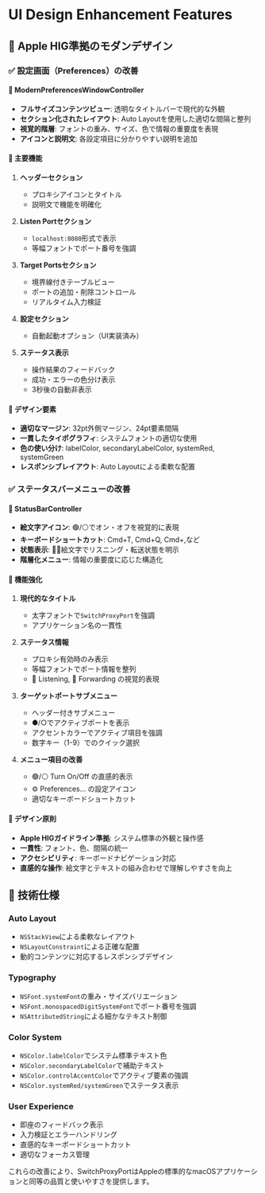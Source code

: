 # UI Design Enhancement Features

## 🎨 Apple HIG準拠のモダンデザイン

### ✅ 設定画面（Preferences）の改善

#### 🔧 **ModernPreferencesWindowController**
- **フルサイズコンテンツビュー**: 透明なタイトルバーで現代的な外観
- **セクション化されたレイアウト**: Auto Layoutを使用した適切な間隔と整列
- **視覚的階層**: フォントの重み、サイズ、色で情報の重要度を表現
- **アイコンと説明文**: 各設定項目に分かりやすい説明を追加

#### 🎯 **主要機能**
1. **ヘッダーセクション**
   - プロキシアイコンとタイトル
   - 説明文で機能を明確化

2. **Listen Portセクション**
   - `localhost:8080`形式で表示
   - 等幅フォントでポート番号を強調

3. **Target Portsセクション**
   - 境界線付きテーブルビュー
   - ポートの追加・削除コントロール
   - リアルタイム入力検証

4. **設定セクション**
   - 自動起動オプション（UI実装済み）

5. **ステータス表示**
   - 操作結果のフィードバック
   - 成功・エラーの色分け表示
   - 3秒後の自動非表示

#### 🎨 **デザイン要素**
- **適切なマージン**: 32pt外側マージン、24pt要素間隔
- **一貫したタイポグラフィ**: システムフォントの適切な使用
- **色の使い分け**: labelColor, secondaryLabelColor, systemRed, systemGreen
- **レスポンシブレイアウト**: Auto Layoutによる柔軟な配置

### ✅ ステータスバーメニューの改善

#### 🍎 **StatusBarController**
- **絵文字アイコン**: 🟢/⚪でオン・オフを視覚的に表現
- **キーボードショートカット**: Cmd+T, Cmd+Q, Cmd+,など
- **状態表示**: 📡🎯絵文字でリスニング・転送状態を明示
- **階層化メニュー**: 情報の重要度に応じた構造化

#### 🎯 **機能強化**
1. **現代的なタイトル**
   - 太字フォントで`SwitchProxyPort`を強調
   - アプリケーション名の一貫性

2. **ステータス情報**
   - プロキシ有効時のみ表示
   - 等幅フォントでポート情報を整列
   - 📡 Listening, 🎯 Forwarding の視覚的表現

3. **ターゲットポートサブメニュー**
   - ヘッダー付きサブメニュー
   - ●/○でアクティブポートを表示
   - アクセントカラーでアクティブ項目を強調
   - 数字キー（1-9）でのクイック選択

4. **メニュー項目の改善**
   - 🟢/⚪ Turn On/Off の直感的表示
   - ⚙️ Preferences... の設定アイコン
   - 適切なキーボードショートカット

#### 🎨 **デザイン原則**
- **Apple HIGガイドライン準拠**: システム標準の外観と操作感
- **一貫性**: フォント、色、間隔の統一
- **アクセシビリティ**: キーボードナビゲーション対応
- **直感的な操作**: 絵文字とテキストの組み合わせで理解しやすさを向上

## 🚀 技術仕様

### Auto Layout
- `NSStackView`による柔軟なレイアウト
- `NSLayoutConstraint`による正確な配置
- 動的コンテンツに対応するレスポンシブデザイン

### Typography
- `NSFont.systemFont`の重み・サイズバリエーション
- `NSFont.monospacedDigitSystemFont`でポート番号を強調
- `NSAttributedString`による細かなテキスト制御

### Color System
- `NSColor.labelColor`でシステム標準テキスト色
- `NSColor.secondaryLabelColor`で補助テキスト
- `NSColor.controlAccentColor`でアクティブ要素の強調
- `NSColor.systemRed/systemGreen`でステータス表示

### User Experience
- 即座のフィードバック表示
- 入力検証とエラーハンドリング
- 直感的なキーボードショートカット
- 適切なフォーカス管理

これらの改善により、SwitchProxyPortはAppleの標準的なmacOSアプリケーションと同等の品質と使いやすさを提供します。